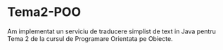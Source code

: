 # Tema2-POO

Am implementat un serviciu de traducere simplist de text
in Java pentru Tema 2 de la cursul de Programare Orientata
pe Obiecte.
